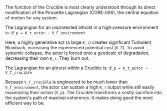 The function of the Crucible is most clearly understood through its direct modification of the Pirouette Lagrangian (CORE-006), the central equation of motion for any system.

The Lagrangian for an unprotected altruist in a high-pressure environment is:
`𝓛_p = K_τ_actor - V_Γ_environment`

Here, a highly generative act (a large `K_τ`) creates significant Turbulent Blowback, increasing the experienced potential cost (`V_Γ`). To avoid systemic collapse, the actor is forced onto a geodesic of degradation, decreasing their own `K_τ`. They burn out.

The Lagrangian for an altruist within a Crucible is:
`𝓛_p = K_τ_actor - V_Γ_crucible`

Because `V_Γ_crucible` is engineered to be much lower than `V_Γ_environment`, the actor can sustain a high `K_τ` output while still easily maximizing their action (`S_p`). The Crucible transforms a costly sacrifice into the system's path of maximal coherence. It makes doing good the most efficient way to be.